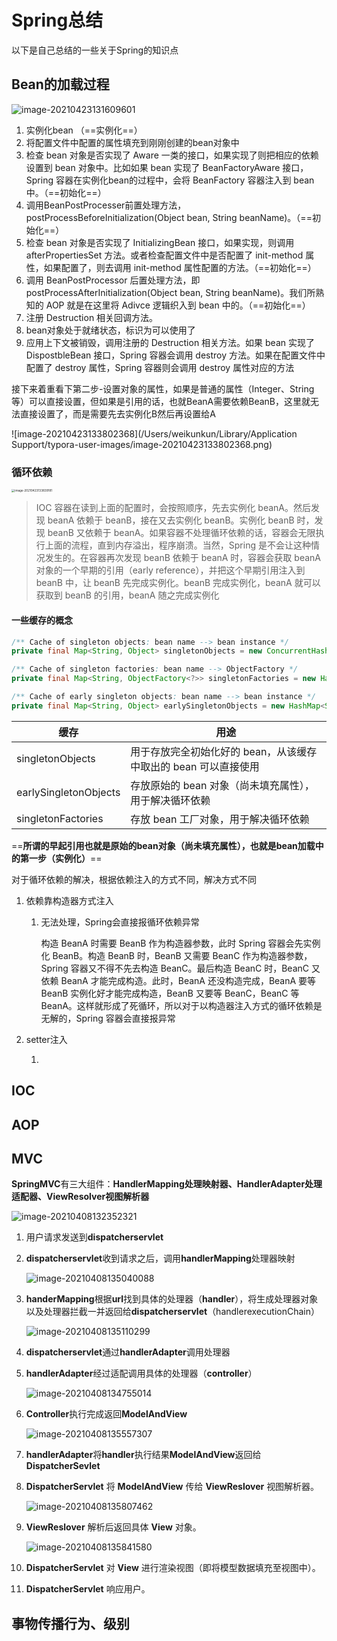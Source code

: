 # Spring总结

以下是自己总结的一些关于Spring的知识点

## Bean的加载过程

![image-20210423131609601](https://i.loli.net/2021/04/23/xf2ntHdEXFlwLhG.png)

1. 实例化bean （==实例化==）
2. 将配置文件中配置的属性填充到刚刚创建的bean对象中
3. 检查 bean 对象是否实现了 Aware 一类的接口，如果实现了则把相应的依赖设置到 bean 对象中。比如如果 bean 实现了 BeanFactoryAware 接口，Spring 容器在实例化bean的过程中，会将 BeanFactory 容器注入到 bean 中。（==初始化==）
4. 调用BeanPostProcesser前置处理方法，postProcessBeforeInitialization(Object bean, String beanName)。（==初始化==）
5. 检查 bean 对象是否实现了 InitializingBean 接口，如果实现，则调用 afterPropertiesSet 方法。或者检查配置文件中是否配置了 init-method 属性，如果配置了，则去调用 init-method 属性配置的方法。（==初始化==）
6. 调用 BeanPostProcessor 后置处理方法，即 postProcessAfterInitialization(Object bean, String beanName)。我们所熟知的 AOP 就是在这里将 Adivce 逻辑织入到 bean 中的。（==初始化==）
7. 注册 Destruction 相关回调方法。
8. bean对象处于就绪状态，标识为可以使用了
9. 应用上下文被销毁，调用注册的 Destruction 相关方法。如果 bean 实现了 DispostbleBean 接口，Spring 容器会调用 destroy 方法。如果在配置文件中配置了 destroy 属性，Spring 容器则会调用 destroy 属性对应的方法

接下来着重看下第二步-设置对象的属性，如果是普通的属性（Integer、String等）可以直接设置，但如果是引用的话，也就BeanA需要依赖BeanB，这里就无法直接设置了，而是需要先去实例化B然后再设置给A

![image-20210423133802368](/Users/weikunkun/Library/Application Support/typora-user-images/image-20210423133802368.png)

### 循环依赖

<img src="https://i.loli.net/2021/04/23/74tOJsxPKwG3WN1.png" alt="image-20210423133839181" style="zoom:33%;" />

> IOC 容器在读到上面的配置时，会按照顺序，先去实例化 beanA。然后发现 beanA 依赖于 beanB，接在又去实例化 beanB。实例化 beanB 时，发现 beanB 又依赖于 beanA。如果容器不处理循环依赖的话，容器会无限执行上面的流程，直到内存溢出，程序崩溃。当然，Spring 是不会让这种情况发生的。在容器再次发现 beanB 依赖于 beanA 时，容器会获取 beanA 对象的一个早期的引用（early reference），并把这个早期引用注入到 beanB 中，让 beanB 先完成实例化。beanB 完成实例化，beanA 就可以获取到 beanB 的引用，beanA 随之完成实例化

#### 一些缓存的概念

```java
/** Cache of singleton objects: bean name --> bean instance */
private final Map<String, Object> singletonObjects = new ConcurrentHashMap<String, Object>(256);

/** Cache of singleton factories: bean name --> ObjectFactory */
private final Map<String, ObjectFactory<?>> singletonFactories = new HashMap<String, ObjectFactory<?>>(16);

/** Cache of early singleton objects: bean name --> bean instance */
private final Map<String, Object> earlySingletonObjects = new HashMap<String, Object>(16);
```

| 缓存                  | 用途                                                         |
| --------------------- | ------------------------------------------------------------ |
| singletonObjects      | 用于存放完全初始化好的 bean，从该缓存中取出的 bean 可以直接使用 |
| earlySingletonObjects | 存放原始的 bean 对象（尚未填充属性），用于解决循环依赖       |
| singletonFactories    | 存放 bean 工厂对象，用于解决循环依赖                         |

==**所谓的早起引用也就是原始的bean对象（尚未填充属性），也就是bean加载中的第一步（实例化）**==





对于循环依赖的解决，根据依赖注入的方式不同，解决方式不同

1. 依赖靠构造器方式注入

   1. 无法处理，Spring会直接报循环依赖异常

      构造 BeanA 时需要 BeanB 作为构造器参数，此时 Spring 容器会先实例化 BeanB。构造 BeanB 时，BeanB 又需要 BeanC 作为构造器参数，Spring 容器又不得不先去构造 BeanC。最后构造 BeanC 时，BeanC 又依赖 BeanA 才能完成构造。此时，BeanA 还没构造完成，BeanA 要等 BeanB 实例化好才能完成构造，BeanB 又要等 BeanC，BeanC 等 BeanA。这样就形成了死循环，所以对于以构造器注入方式的循环依赖是无解的，Spring 容器会直接报异常

2. setter注入

   1. 

## IOC

## AOP

## MVC

**SpringMVC**有三大组件：**HandlerMapping处理映射器、HandlerAdapter处理适配器、ViewResolver视图解析器**

![image-20210408132352321](https://i.loli.net/2021/04/08/I3jYTQyeZvS9w85.png)



1. 用户请求发送到**dispatcherservlet**

2. **dispatcherservlet**收到请求之后，调用**handlerMapping**处理器映射

   ![image-20210408135040088](https://i.loli.net/2021/04/08/DYqjfrSUkBTxvsL.png)

3. **handerMapping**根据**url**找到具体的处理器（**handler**），将生成处理器对象以及处理器拦截一并返回给**dispatcherservlet**（handlerexecutionChain）

   ![image-20210408135110299](https://i.loli.net/2021/04/08/qnXSzRtPrf8KcAM.png)

4. **dispatcherservlet**通过**handlerAdapter**调用处理器

5. **handlerAdapter**经过适配调用具体的处理器（**controller**）

   ![image-20210408134755014](https://i.loli.net/2021/04/08/oIM7nb6XOkpurJD.png)

6. **Controller**执行完成返回**ModelAndView**

   ![image-20210408135557307](https://i.loli.net/2021/04/08/ZlLGowzhD5VYnI3.png)

7. **handlerAdapter**将**handler**执行结果**ModelAndView**返回给**DispatcherSevlet**

8. **DispatcherServlet** 将 **ModelAndView** 传给 **ViewReslover** 视图解析器。

   ![image-20210408135807462](https://i.loli.net/2021/04/08/nBzP9aWjFuiRt87.png)

9. **ViewReslover** 解析后返回具体 **View** 对象。

   ![image-20210408135841580](https://i.loli.net/2021/04/08/oibLhMYzAjRKPwq.png)

   

10. **DispatcherServlet** 对 **View** 进行渲染视图（即将模型数据填充至视图中）。

11. **DispatcherServlet** 响应用户。

## 事物传播行为、级别